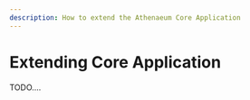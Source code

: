 ```yaml
---
description: How to extend the Athenaeum Core Application
---
```


# Extending Core Application

TODO....